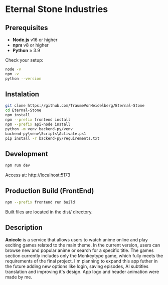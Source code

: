 # Eternal Stone Industries

## Prerequisites

- **Node.js** v16 or higher
- **npm** v8 or higher
- **Python** ≥ 3.9

Check your setup:

```bash
node -v
npm -v
python --version
```

## Instalation

```bash
git clone https://github.com/TraumeVonHeidelberg/Eternal-Stone
cd Eternal-Stone
npm install
npm --prefix frontend install
npm --prefix api-node install
python -m venv backend-py/venv
backend-py\venv\Scripts\Activate.ps1
pip install -r backend-py/requirements.txt
```

## Development

```bash
npm run dev
```

Access at: http://localhost:5173

## Production Build (FrontEnd)

```bash
npm --prefix frontend run build
```

Built files are located in the dist/ directory.

## Description

**Anicole** is a service that allows users to watch anime online and play exciting games related to the main theme.
In the current version, users can browse new and popular anime or search for a specific title.
The games section currently includes only the Monkeytype game, which fully meets the requirements of the final project.
I'm planning to expand this app futher in the future adding new options like login, saving episodes, AI subtitles
translation and improving it's design.
App logo and header animation were made by me.
